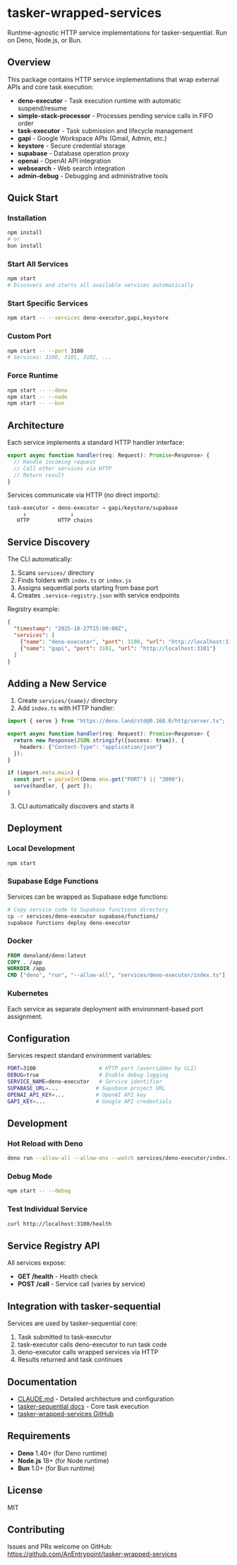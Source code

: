 # tasker-wrapped-services

Runtime-agnostic HTTP service implementations for tasker-sequential. Run on Deno, Node.js, or Bun.

## Overview

This package contains HTTP service implementations that wrap external APIs and core task execution:

- **deno-executor** - Task execution runtime with automatic suspend/resume
- **simple-stack-processor** - Processes pending service calls in FIFO order
- **task-executor** - Task submission and lifecycle management
- **gapi** - Google Workspace APIs (Gmail, Admin, etc.)
- **keystore** - Secure credential storage
- **supabase** - Database operation proxy
- **openai** - OpenAI API integration
- **websearch** - Web search integration
- **admin-debug** - Debugging and administrative tools

## Quick Start

### Installation

```bash
npm install
# or
bun install
```

### Start All Services

```bash
npm start
# Discovers and starts all available services automatically
```

### Start Specific Services

```bash
npm start -- --services deno-executor,gapi,keystore
```

### Custom Port

```bash
npm start -- --port 3100
# Services: 3100, 3101, 3102, ...
```

### Force Runtime

```bash
npm start -- --deno
npm start -- --node
npm start -- --bun
```

## Architecture

Each service implements a standard HTTP handler interface:

```typescript
export async function handler(req: Request): Promise<Response> {
  // Handle incoming request
  // Call other services via HTTP
  // Return result
}
```

Services communicate via HTTP (no direct imports):
```
task-executor → deno-executor → gapi/keystore/supabase
     ↓              ↓
   HTTP         HTTP chains
```

## Service Discovery

The CLI automatically:
1. Scans `services/` directory
2. Finds folders with `index.ts` or `index.js`
3. Assigns sequential ports starting from base port
4. Creates `.service-registry.json` with service endpoints

Registry example:
```json
{
  "timestamp": "2025-10-27T15:00:00Z",
  "services": [
    {"name": "deno-executor", "port": 3100, "url": "http://localhost:3100"},
    {"name": "gapi", "port": 3101, "url": "http://localhost:3101"}
  ]
}
```

## Adding a New Service

1. Create `services/{name}/` directory
2. Add `index.ts` with HTTP handler:

```typescript
import { serve } from "https://deno.land/std@0.168.0/http/server.ts";

export async function handler(req: Request): Promise<Response> {
  return new Response(JSON.stringify({success: true}), {
    headers: {"Content-Type": "application/json"}
  });
}

if (import.meta.main) {
  const port = parseInt(Deno.env.get("PORT") || "3000");
  serve(handler, { port });
}
```

3. CLI automatically discovers and starts it

## Deployment

### Local Development

```bash
npm start
```

### Supabase Edge Functions

Services can be wrapped as Supabase edge functions:

```bash
# Copy service code to Supabase functions directory
cp -r services/deno-executor supabase/functions/
supabase functions deploy deno-executor
```

### Docker

```dockerfile
FROM denoland/deno:latest
COPY . /app
WORKDIR /app
CMD ["deno", "run", "--allow-all", "services/deno-executor/index.ts"]
```

### Kubernetes

Each service as separate deployment with environment-based port assignment.

## Configuration

Services respect standard environment variables:

```bash
PORT=3100                    # HTTP port (overridden by CLI)
DEBUG=true                   # Enable debug logging
SERVICE_NAME=deno-executor   # Service identifier
SUPABASE_URL=...            # Supabase project URL
OPENAI_API_KEY=...          # OpenAI API key
GAPI_KEY=...                # Google API credentials
```

## Development

### Hot Reload with Deno

```bash
deno run --allow-all --allow-env --watch services/deno-executor/index.ts
```

### Debug Mode

```bash
npm start -- --debug
```

### Test Individual Service

```bash
curl http://localhost:3100/health
```

## Service Registry API

All services expose:

- **GET /health** - Health check
- **POST /call** - Service call (varies by service)

## Integration with tasker-sequential

Services are used by tasker-sequential core:

1. Task submitted to task-executor
2. task-executor calls deno-executor to run task code
3. deno-executor calls wrapped services via HTTP
4. Results returned and task continues

## Documentation

- [CLAUDE.md](./CLAUDE.md) - Detailed architecture and configuration
- [tasker-sequential docs](../tasker-sequential/CLAUDE.md) - Core task execution
- [tasker-wrapped-services GitHub](https://github.com/AnEntrypoint/tasker-wrapped-services)

## Requirements

- **Deno** 1.40+ (for Deno runtime)
- **Node.js** 18+ (for Node runtime)
- **Bun** 1.0+ (for Bun runtime)

## License

MIT

## Contributing

Issues and PRs welcome on GitHub: https://github.com/AnEntrypoint/tasker-wrapped-services
